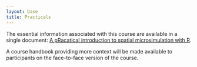```yaml
---
layout: base
title: Practicals
---
```


The essential information associated with this
course are available in a single document:
[A pRacatical introduction to spatial microsimulation with R](http://dl.dropboxusercontent.com/u/15008199/ismswr.pdf).

A course handbook providing more context will be made available to participants on
the face-to-face version of the course.
